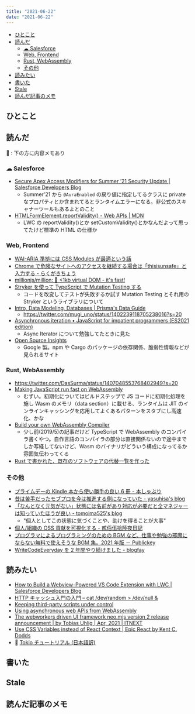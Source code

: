 ```yaml
---
title: "2021-06-22"
date: "2021-06-22"
---
```


<!-- TOC -->

- [ひとこと](#ひとこと)
- [読んだ](#読んだ)
  - [☁︎ Salesforce](#☁︎-salesforce)
  - [Web, Frontend](#web-frontend)
  - [Rust, WebAssembly](#rust-webassembly)
  - [その他](#その他)
- [読みたい](#読みたい)
- [書いた](#書いた)
- [Stale](#stale)
- [読んだ記事のメモ](#読んだ記事のメモ)

<!-- /TOC -->

## ひとこと

## 読んだ

📝 : 下の方に内容メモあり

### ☁︎ Salesforce

- [Secure Apex Access Modifiers for Summer ’21 Security Update | Salesforce Developers Blog](https://developer.salesforce.com/blogs/2021/06/secure-apex-access-modifiers-for-summer-21-security-update.html)
  - Summer'21 から `@AuraEnabled` の戻り値に指定してるクラスに private なプロパティとか含まれてるとランタイムエラーになる。非公式のスキャナーツールもあるよとのこと
- [HTMLFormElement.reportValidity() - Web APIs | MDN](https://developer.mozilla.org/en-US/docs/Web/API/HTMLFormElement/reportValidity)
  - LWC の reportValidity()とか setCustomValidity()とかなんだよって思ってたけど標準の HTML の仕様か

### Web, Frontend

- [WAI-ARIA 準拠には CSS Modules が最適という話](https://zenn.dev/takepepe/articles/semantic-waiaria-css)
- [Chrome で危険なサイトへのアクセスを継続する場合は「thisisunsafe」と入力する - らくがきちょう](https://sig9.hatenablog.com/entry/2020/04/17/000000)
- [millionjs/million: 🌈 <1kb virtual DOM - it's fast!](https://github.com/millionjs/million)
- [Stryker を使って TypeScript で Mutation Testing する](https://zenn.dev/daikik/articles/8cd20776991a9c)
  - コードを改変してテストが失敗するか試す Mutation Testing とそれ用の Stryker というライブラリについて
- [Intro, Data Modeling, Databases | Prisma's Data Guide](https://www.prisma.io/dataguide/)
  - https://twitter.com/mugi_uno/status/1402239118705238016?s=20
- [Asynchronous iteration • JavaScript for impatient programmers (ES2021 edition)](https://exploringjs.com/impatient-js/ch_async-iteration.html)
  - Async Iterator について勉強してたときに見た
- [Open Source Insights](https://deps.dev/)
  - Google 製。npm や Cargo のパッケージの依存関係、脆弱性情報などが見られるサイト

### Rust, WebAssembly

- https://twitter.com/DasSurma/status/1407048553768402949?s=20
- [Making JavaScript run fast on WebAssembly](https://bytecodealliance.org/articles/making-javascript-run-fast-on-webassembly)
  - むずい。初期化についてはビルドステップで JS コードに初期化処理を施し Wasm のメモリ（data section）に載せる、ランタイムは JIT のインラインキャッシングを応用してよくあるパターンをスタブにし高速化、かな
- [Build your own WebAssembly Compiler](https://blog.scottlogic.com/2019/05/17/webassembly-compiler.html)
  - 少し前(2019/5)の記事だけど TypeScript で WebAssembly のコンパイラ書くやつ。自作言語のコンパイラの部分は直接関係ないので途中までしか写経してないけど、Wasm のバイナリがどういう構成になってるか雰囲気伝わってくる
- [Rust で書かれた、既存のソフトウェアの代替一覧を作った](https://zenn.dev/tako8ki/articles/2021-06-awesome-alternatives-in-rust)

### その他

- [プライムデーの Kindle 本から使い勝手の良い 6 冊 - 本しゃぶり](https://honeshabri.hatenablog.com/entry/hayakawa-prime)
- [昔は苦手だったモブプロを今は推進する側になっていた - yasuhisa's blog](https://www.yasuhisay.info/entry/2021/06/13/234500)
- [「なんとなく元気がない」状態には名前があり対応が必要だと全マネジャーは知っていたほうが良い - tomoima525's blog](https://tomoima525.hatenablog.com/entry/2021/06/16/153359)
  - "個人としてこの状態に気づくことや、助けを得ることが大事"
- [個人/組織の OSS 貢献を可視化する - 貳佰伍拾陸夜日記](https://tarao.hatenablog.com/entry/2021/06/14/160248)
- [プログラマによるプログラミングのための BGM など、仕事や勉強の邪魔にならない無料で使えそうな BGM 集。2021 年版 － Publickey](https://www.publickey1.jp/blog/21/bgmbgm2021.html)
- [WriteCodeEveryday を 2 年間やり続けました - blogfay](https://progfay.hatenablog.com/entry/write-code-everyday-2years)

## 読みたい

- [How to Build a Webview-Powered VS Code Extension with LWC | Salesforce Developers Blog](https://developer.salesforce.com/blogs/2021/04/how-to-build-a-webview-powered-vs-code-extension-with-lightning-web-components.html)
- [HTTP キャッシュ入門の入門 – cat /dev/random > /dev/null &](http://blog.xcir.net/?p=2806)
- [Keeping third-party scripts under control](https://web.dev/controlling-third-party-scripts/)
- [Using asynchronous web APIs from WebAssembly](https://web.dev/asyncify/)
- [The webworkers driven UI framework neo.mjs version 2 release announcement | by Tobias Uhlig | Apr, 2021 | ITNEXT](https://itnext.io/the-webworkers-driven-ui-framework-neo-mjs-version-2-release-announcement-b91b476d6f16)
- [Use CSS Variables instead of React Context | Epic React by Kent C. Dodds](https://epicreact.dev/css-variables/)
- 📕 [Tokio チュートリアル (日本語訳)](https://zenn.dev/magurotuna/books/tokio-tutorial-ja)

## 書いた

## Stale

## 読んだ記事のメモ
